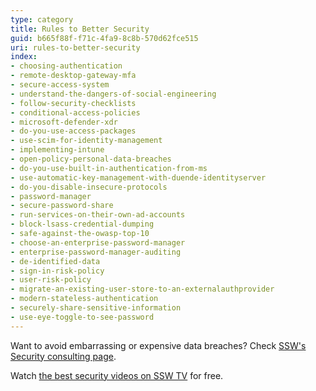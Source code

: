 ```yaml
---
type: category
title: Rules to Better Security
guid: b665f88f-f71c-4fa9-8c8b-570d62fce515
uri: rules-to-better-security
index:
- choosing-authentication
- remote-desktop-gateway-mfa
- secure-access-system
- understand-the-dangers-of-social-engineering
- follow-security-checklists
- conditional-access-policies
- microsoft-defender-xdr
- do-you-use-access-packages
- use-scim-for-identity-management
- implementing-intune
- open-policy-personal-data-breaches
- do-you-use-built-in-authentication-from-ms
- use-automatic-key-management-with-duende-identityserver
- do-you-disable-insecure-protocols
- password-manager
- secure-password-share
- run-services-on-their-own-ad-accounts
- block-lsass-credential-dumping
- safe-against-the-owasp-top-10
- choose-an-enterprise-password-manager
- enterprise-password-manager-auditing
- de-identified-data
- sign-in-risk-policy
- user-risk-policy
- migrate-an-existing-user-store-to-an-externalauthprovider
- modern-stateless-authentication
- securely-share-sensitive-information
- use-eye-toggle-to-see-password
---
```


Want to avoid embarrassing or expensive data breaches? Check [SSW's Security consulting page](https://www.ssw.com.au/consulting/security).

Watch [the best security videos on SSW TV](https://tv.ssw.com/category/security) for free.

